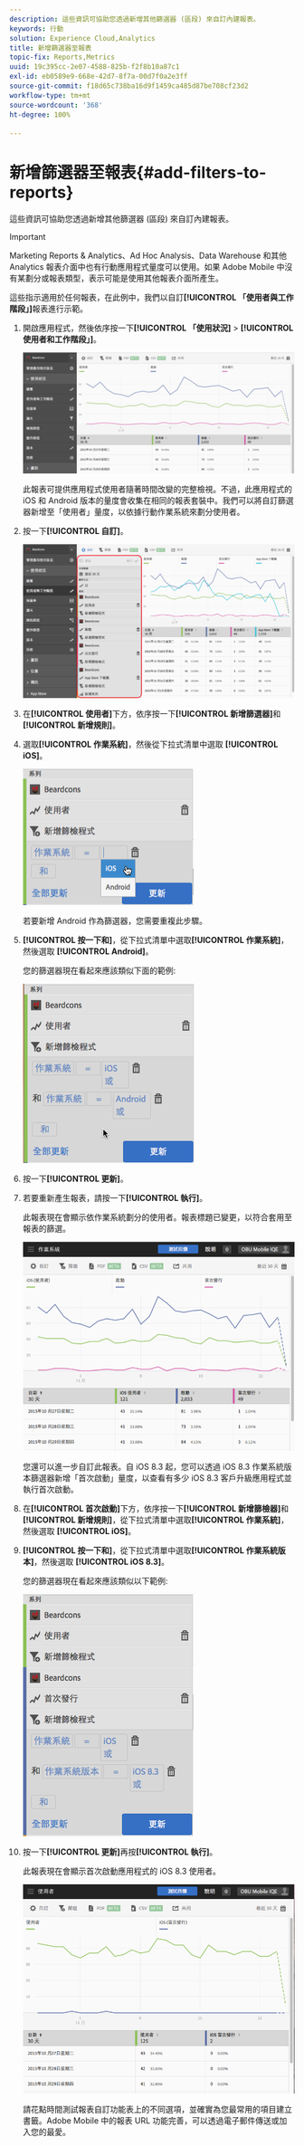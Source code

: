 ```yaml
---
description: 這些資訊可協助您透過新增其他篩選器 (區段) 來自訂內建報表。
keywords: 行動
solution: Experience Cloud,Analytics
title: 新增篩選器至報表
topic-fix: Reports,Metrics
uuid: 19c395cc-2e07-4588-825b-f2f8b10a87c1
exl-id: eb0589e9-668e-42d7-8f7a-00d7f0a2e3ff
source-git-commit: f18d65c738ba16d9f1459ca485d87be708cf23d2
workflow-type: tm+mt
source-wordcount: '368'
ht-degree: 100%

---
```


# 新增篩選器至報表{#add-filters-to-reports}

這些資訊可協助您透過新增其他篩選器 (區段) 來自訂內建報表。

>[!IMPORTANT]
>
>Marketing Reports &amp; Analytics、Ad Hoc Analysis、Data Warehouse 和其他 Analytics 報表介面中也有行動應用程式量度可以使用。如果 Adobe Mobile 中沒有某劃分或報表類型，表示可能是使用其他報表介面所產生。

這些指示適用於任何報表，在此例中，我們以自訂&#x200B;**[!UICONTROL 「使用者與工作階段」]**&#x200B;報表進行示範。

1. 開啟應用程式，然後依序按一下&#x200B;**[!UICONTROL 「使用狀況]** > **[!UICONTROL 使用者和工作階段」]**。

   ![](assets/customize1.png)

   此報表可提供應用程式使用者隨著時間改變的完整檢視。不過，此應用程式的 iOS 和 Android 版本的量度會收集在相同的報表套裝中。我們可以將自訂篩選器新增至「使用者」量度，以依據行動作業系統來劃分使用者。

1. 按一下&#x200B;**[!UICONTROL 自訂]**。

   ![](assets/customize2.png)

1. 在&#x200B;**[!UICONTROL 使用者]**&#x200B;下方，依序按一下&#x200B;**[!UICONTROL 新增篩選器]**&#x200B;和&#x200B;**[!UICONTROL 新增規則]**。

1. 選取&#x200B;**[!UICONTROL 作業系統]**，然後從下拉式清單中選取 **[!UICONTROL iOS]**。

   ![](assets/customize3.png)

   若要新增 Android 作為篩選器，您需要重複此步驟。

1. **[!UICONTROL 按一下和]**，從下拉式清單中選取&#x200B;**[!UICONTROL 作業系統]**，然後選取 **[!UICONTROL Android]**。

   您的篩選器現在看起來應該類似下面的範例:

   ![](assets/customize4.png)

1. 按一下&#x200B;**[!UICONTROL 更新]**。
1. 若要重新產生報表，請按一下&#x200B;**[!UICONTROL 執行]**。

   此報表現在會顯示依作業系統劃分的使用者。報表標題已變更，以符合套用至報表的篩選。

   ![](assets/customize5.png)

   您還可以進一步自訂此報表。自 iOS 8.3 起，您可以透過 iOS 8.3 作業系統版本篩選器新增「首次啟動」量度，以查看有多少 iOS 8.3 客戶升級應用程式並執行首次啟動。
1. 在&#x200B;**[!UICONTROL 首次啟動]**&#x200B;下方，依序按一下&#x200B;**[!UICONTROL 新增篩檢器]**&#x200B;和&#x200B;**[!UICONTROL 新增規則]**，從下拉式清單中選取&#x200B;**[!UICONTROL 作業系統]**，然後選取 **[!UICONTROL iOS]**。
1. **[!UICONTROL 按一下和]**，從下拉式清單中選取&#x200B;**[!UICONTROL 作業系統版本]**，然後選取 **[!UICONTROL iOS 8.3]**。

   您的篩選器現在看起來應該類似以下範例:

   ![](assets/customize6.png)

1. 按一下&#x200B;**[!UICONTROL 更新]**&#x200B;再按&#x200B;**[!UICONTROL 執行]**。

   此報表現在會顯示首次啟動應用程式的 iOS 8.3 使用者。

   ![](assets/customize7.png)

   請花點時間測試報表自訂功能表上的不同選項，並確實為您最常用的項目建立書籤。Adobe Mobile 中的報表 URL 功能完善，可以透過電子郵件傳送或加入您的最愛。
